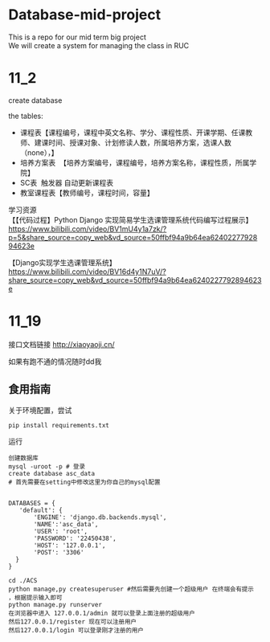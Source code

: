 # Database-mid-project
This is a repo for our mid term big project  
We will create a system for managing the class in RUC

# 11_2
create database

the tables:

* 课程表【课程编号，课程中英文名称、学分、课程性质、开课学期、任课教师、建课时间、授课对象、计划修读人数，所属培养方案，选课人数（none），】
* 培养方案表  【培养方案编号，课程编号，培养方案名称，课程性质，所属学院】
* SC表  触发器 自动更新课程表
* 教室课程表【教师编号，课程时间，容量】


学习资源  
【【代码过程】Python Django 实现简易学生选课管理系统代码编写过程展示】 https://www.bilibili.com/video/BV1mU4y1a7zk/?p=5&share_source=copy_web&vd_source=50ffbf94a9b64ea6240227792894623e


【Django实现学生选课管理系统】 https://www.bilibili.com/video/BV16d4y1N7uV/?share_source=copy_web&vd_source=50ffbf94a9b64ea6240227792894623e

# 11_19

接口文档链接 http://xiaoyaoji.cn/

如果有跑不通的情况随时dd我

## 食用指南
关于环境配置，尝试
```
pip install requirements.txt
```

运行
```
创建数据库
mysql -uroot -p # 登录
create database asc_data
# 首先需要在setting中修改这里为你自己的mysql配置


DATABASES = {
   'default': {
       'ENGINE': 'django.db.backends.mysql',
       'NAME':'asc_data',
       'USER': 'root',
       'PASSWORD': '22450438',
       'HOST': '127.0.0.1',
       'POST': '3306'
  }
}

cd ./ACS
python manage,py createsuperuser #然后需要先创建一个超级用户 在终端会有提示 ，根据提示输入即可  
python manage.py runserver
在浏览器中进入 127.0.0.1/admin 就可以登录上面注册的超级用户
然后127.0.0.1/register 现在可以注册用户
然后127.0.0.1/login 可以登录刚才注册的用户
```
